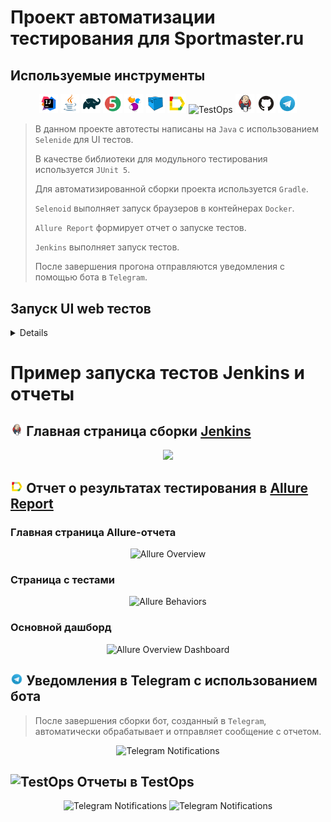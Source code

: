 # Проект автоматизации тестирования для Sportmaster.ru

##  Используемые инструменты

<p align="center">
<img width="6%" title="IntelliJ IDEA" src="images/logo/Intelij_IDEA.svg">
<img width="6%" title="Java" src="images/logo/Java.svg">
<img width="6%" title="Gradle" src="images/logo/Gradle.svg">
<img width="6%" title="JUnit5" src="images/logo/JUnit5.svg">
<img width="6%" title="Selenide" src="images/logo/Selenide.svg">
<img width="6%" title="Selenoid" src="images/logo/Selenoid.svg">
<img width="6%" title="Allure Report" src="images/logo/Allure_Report.svg">
<img width="6%" title="TestOps" src="images/logo/Allure_TO.svg">
<img width="6%" title="Jenkins" src="images/logo/Jenkins.svg">
<img width="6%" title="GitHub" src="images/logo/GitHub.svg">
<img width="6%" title="Telegram" src="images/logo/Telegram.svg">
</p>

>В данном проекте автотесты написаны на <code>Java</code> с использованием <code>Selenide</code> для UI тестов.
> 
> В качестве библиотеки для модульного тестирования используется <code>JUnit 5</code>.
>
> Для автоматизированной сборки проекта используется <code>Gradle</code>.
>
> <code>Selenoid</code> выполняет запуск браузеров в контейнерах <code>Docker</code>.
>
> <code>Allure Report</code> формирует отчет о запуске тестов.
>
> <code>Jenkins</code> выполняет запуск тестов.
>
> После завершения прогона отправляются уведомления с помощью бота в <code>Telegram</code>.

## Запуск UI web тестов
<details>

### Локальный запуск тестов

```./gradlew clean test ``

### Локальный запуск тестов в Selenoid
<details>
<summary>Шаги запуска</summary>

>1. Создать файл с проперти
>> * путь указать ```./src/test/resources/config/remoteBrowser.properties```
>> * добавить данные в файл, пример( ```src/test/resources/config/exampleRemoteBrowser.properties``` )
>2. Запустить тесты
>>```./gradlew clean runTestsUi -Dclient=remoteBrowser -Dtype=ui```
</details>


### Удаленный запуск тестов в Jenkins
<details>
<summary>Шаги запуска</summary>

>1. Создать файл с проперти в Jenkins
>> * путь указать ```./src/test/resources/config/remoteBrowser.properties```
>> * добавить данные в файл, пример( ```src/test/resources/config/exampleRemoteBrowser.properties``` )
>2. Создать файл с настройками для Telegram в Jenkins
>> * путь указать ```./notifications/telegram_config.json```
>> * добавить данные в файл, пример(```./notifications/example_telegram_config.json```)
>3. Запустить тесты
>>```
>>clean
>>runTestsUi
>>-Dclient=remoteBrowser
>>-Dtype=ui
>>-Dthreads=3
>>```
</details>
</details>



# Пример запуска тестов Jenkins и отчеты
## <img width="4%" title="Jenkins" src="images/logo/Jenkins.svg"> Главная страница сборки [Jenkins](https://jenkins.autotests.cloud/job/Panin11HW-25Ui/)

<p align="center">
  <img src="images/screens/jenkins.png">
</p>

## <img width="4%" title="Allure Report" src="images/logo/Allure_Report.svg"> Отчет о результатах тестирования в [Allure Report](https://jenkins.autotests.cloud/job/Panin11HW-13-2/16/allure/)

### Главная страница Allure-отчета

<p align="center">
<img title="Allure Overview" src="images/screens/allure_overview.png">
</p>

### Страница с тестами

<p align="center">
<img title="Allure Behaviors" src="images/screens/allure_behaviors.png">
</p>

### Основной дашборд

<p align="center">
<img title="Allure Overview Dashboard" src="images/screens/allure_overview_dashboard.png">
</p>

## <img width="4%" title="Telegram" src="images/logo/Telegram.svg"> Уведомления в Telegram с использованием бота

> После завершения сборки бот, созданный в <code>Telegram</code>, автоматически обрабатывает и отправляет сообщение с отчетом.
<p align="center">
<img title="Telegram Notifications" src="images/screens/telegram_notifications.png">
</p>

## <img width="4%" title="TestOps" src="images/logo/Allure_TO.svg"> Отчеты в TestOps

<p align="center">
<img title="Telegram Notifications" src="images/screens/testops.png">
<img title="Telegram Notifications" src="images/screens/testops_launches.png">
</p>





